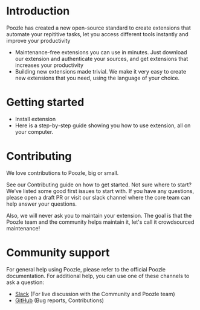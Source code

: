 # Introduction

Poozle has created a new open-source standard to create extensions that automate your repititive tasks, let you access different tools instantly and improve your productivity

- Maintenance-free extensions you can use in minutes. Just download our extension and authenticate your sources, and get extensions that increases your productivity
- Building new extensions made trivial. We make it very easy to create new extensions that you need, using the language of your choice.

# Getting started
- Install extension
- Here is a step-by-step guide showing you how to use extension, all on your computer.

# Contributing
We love contributions to Poozle, big or small.

See our Contributing guide on how to get started. Not sure where to start? We’ve listed some good first issues to start with. If you have any questions, please open a draft PR or visit our slack channel where the core team can help answer your questions.

Also, we will never ask you to maintain your extension. The goal is that the Poozle team and the community helps maintain it, let's call it crowdsourced maintenance!

# Community support
For general help using Poozle, please refer to the official Poozle documentation. For additional help, you can use one of these channels to ask a question:

- [Slack](https://join.slack.com/t/poozleworkspace/shared_invite/zt-1guq9l7i9-FUiXfhK0IRliaz30AnIa_w) (For live discussion with the Community and Poozle team)
- [GitHub](https://github.com/poozlehq/poozle) (Bug reports, Contributions)



